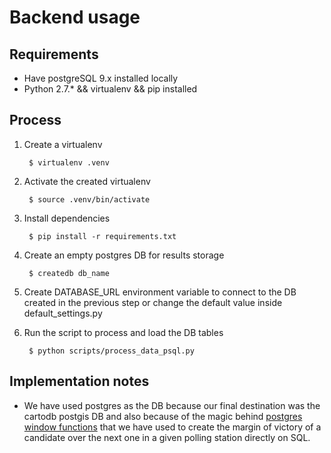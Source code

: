 Backend usage
=============

## Requirements
* Have postgreSQL 9.x installed locally
* Python 2.7.\* && virtualenv && pip installed 

## Process
1. Create a virtualenv

        $ virtualenv .venv

2. Activate the created virtualenv

        $ source .venv/bin/activate

3. Install dependencies

        $ pip install -r requirements.txt

4. Create an empty postgres DB for results storage

        $ createdb db_name

5. Create DATABASE_URL environment variable to connect to the DB created in the previous step or change the default value inside default_settings.py

6. Run the script to process and load the DB tables

        $ python scripts/process_data_psql.py  

## Implementation notes

* We have used postgres as the DB because our final destination was the cartodb postgis DB and also because of the magic behind [postgres window functions](http://www.postgresql.org/docs/9.4/static/functions-window.html) that we have used to create the margin of victory of a candidate over the next one in a given polling station directly on SQL.
